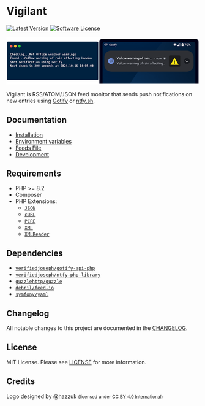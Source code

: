 # Vigilant

[![Latest Version](https://img.shields.io/github/release/VerifiedJoseph/vigilant.svg?style=flat-square)](https://github.com/VerifiedJoseph/vigilant/releases/latest)
[![Software License](https://img.shields.io/badge/license-MIT-brightgreen.svg?style=flat-square)](LICENSE)

![Vigilant running in a terminal and a phone receiving a push notification sent by Vigilant using Gotify.](docs/img/readme-header.png)

Vigilant is RSS/ATOM/JSON feed monitor that sends push notifications on new entries using [Gotify](https://gotify.net/) or [ntfy.sh](https://ntfy.sh).


## Documentation

- [Installation](docs/install.md)
- [Environment variables](docs/environment-variables.md)
- [Feeds File](docs/feeds.md)
- [Development](docs/development.md)

## Requirements

- PHP >= 8.2
- Composer
- PHP Extensions:
  - [`JSON`](https://www.php.net/manual/en/book.json.php)
  - [`cURL`](https://secure.php.net/manual/en/book.curl.php)
  - [`PCRE`](https://www.php.net/manual/en/book.pcre.php)
  - [`XML`](https://www.php.net/manual/en/book.xml.php)
  - [`XMLReader`](https://www.php.net/manual/en/book.xmlreader.php)

## Dependencies

- [`verifiedjoseph/gotify-api-php`](https://github.com/VerifiedJoseph/gotify-api-php)
- [`verifiedjoseph/ntfy-php-library`](https://github.com/VerifiedJoseph/ntfy-php-library)
- [`guzzlehttp/guzzle`](https://github.com/guzzle/guzzle/)
- [`debril/feed-io`](https://github.com/alexdebril/feed-io)
- [`symfony/yaml`](https://github.com/symfony/yaml)

## Changelog

All notable changes to this project are documented in the [CHANGELOG](CHANGELOG.md).

## License

MIT License. Please see [LICENSE](LICENSE) for more information.

## Credits

Logo designed by [@hazzuk](https://github.com/hazzuk) <small>(licensed under [CC BY 4.0 International](LOGO_LICENSE.txt))</small>